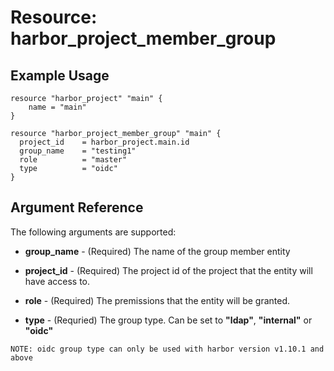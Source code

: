 # Resource: harbor_project_member_group

## Example Usage
```hcl
resource "harbor_project" "main" {
    name = "main"
}

resource "harbor_project_member_group" "main" {
  project_id    = harbor_project.main.id
  group_name    = "testing1"
  role          = "master"
  type          = "oidc"
}

```

## Argument Reference
The following arguments are supported:

* **group_name** - (Required) The name of the group member entity

* **project_id** - (Required) The project id of the project that the entity will have access to.

* **role** - (Required) The premissions that the entity will be granted.

* **type** - (Requried) The group type.  Can be set to **"ldap"**, **"internal"** or **"oidc"** 

`NOTE: oidc group type can only be used with harbor version v1.10.1 and above`